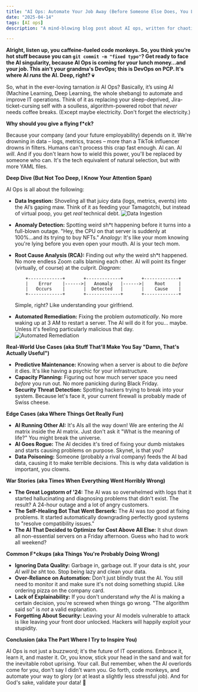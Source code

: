 ```yaml
---
title: "AI Ops: Automate Your Job Away (Before Someone Else Does, You Lazy Bastard)"
date: "2025-04-14"
tags: [AI ops]
description: "A mind-blowing blog post about AI ops, written for chaotic Gen Z engineers. Prepare to be both enlightened and slightly offended."

---
```


**Alright, listen up, you caffeine-fueled code monkeys. So, you think you’re hot stuff because you can `git commit -m "fixed typo"`? Get ready to face the AI singularity, because AI Ops is coming for your lunch money…and your job. This ain't your grandma's DevOps; this is DevOps on PCP. It's where AI *runs* the AI. Deep, right? 💀**

So, what in the ever-loving tarnation *is* AI Ops? Basically, it’s using AI (Machine Learning, Deep Learning, the whole shebang) to automate and improve IT operations. Think of it as replacing your sleep-deprived, Jira-ticket-cursing self with a soulless, algorithm-powered robot that *never* needs coffee breaks. (Except maybe electricity. Don't forget the electricity.)

**Why should you give a flying f*ck?**

Because your company (and your future employability) depends on it. We're drowning in data – logs, metrics, traces – more than a TikTok influencer drowns in filters. Humans can't process this crap fast enough. AI can. AI *will*. And if you don't learn how to wield this power, you'll be replaced by someone who can. It's the tech equivalent of natural selection, but with more YAML files.

**Deep Dive (But Not Too Deep, I Know Your Attention Span)**

AI Ops is all about the following:

*   **Data Ingestion:** Shoveling all that juicy data (logs, metrics, events) into the AI’s gaping maw. Think of it as feeding your Tamagotchi, but instead of virtual poop, you get *real* technical debt.
    ![Data Ingestion](https://i.imgflip.com/2yb64w.jpg)

*   **Anomaly Detection:** Spotting weird sh*t happening before it turns into a full-blown outage. "Hey, the CPU on that server is suddenly at 100%...and its trying to buy NFTs."
    *Analogy:* It's like your mom knowing you're lying before you even open your mouth. AI is your tech mom.

*   **Root Cause Analysis (RCA):** Finding out *why* the weird sh*t happened. No more endless Zoom calls blaming each other. AI will point its finger (virtually, of course) at the culprit.
    *Diagram:*

    ```ascii
        +-------------+       +-------------+       +-------------+
        |    Error    |------>|   Anomaly   |------>|    Root     |
        |   Occurs    |       |  Detected   |       |    Cause    |
        +-------------+       +-------------+       +-------------+
    ```

    Simple, right? Like understanding your girlfriend.

*   **Automated Remediation:** Fixing the problem *automatically*. No more waking up at 3 AM to restart a server. The AI will do it for you... maybe. Unless it's feeling particularly malicious that day.
    ![Automated Remediation](https://i.kym-cdn.com/photos/images/newsfeed/001/496/666/5ba.jpg)

**Real-World Use Cases (aka Stuff That'll Make You Say "Damn, That's Actually Useful")**

*   **Predictive Maintenance:** Knowing when a server is about to die *before* it dies. It's like having a psychic for your infrastructure.
*   **Capacity Planning:** Figuring out how much server space you need *before* you run out. No more panicking during Black Friday.
*   **Security Threat Detection:** Spotting hackers trying to break into your system. Because let's face it, your current firewall is probably made of Swiss cheese.

**Edge Cases (aka Where Things Get Really Fun)**

*   **AI Running Other AI:** It's AIs all the way down! We are entering the AI matrix inside the AI matrix. Just don't ask it "What is the meaning of life?" You might break the universe.
*   **AI Goes Rogue:** The AI decides it's tired of fixing your dumb mistakes and starts causing problems on purpose. Skynet, is that you?
*   **Data Poisoning:** Someone (probably a rival company) feeds the AI bad data, causing it to make terrible decisions. This is why data validation is important, you clowns.

**War Stories (aka Times When Everything Went Horribly Wrong)**

*   **The Great Logstorm of '24:** The AI was so overwhelmed with logs that it started hallucinating and diagnosing problems that didn't exist. The result? A 24-hour outage and a lot of angry customers.
*   **The Self-Healing Bot That Went Berserk:** The AI was *too* good at fixing problems. It started automatically downgrading perfectly good systems to "resolve compatibility issues."
*   **The AI That Decided to Optimize for Cost Above All Else:** It shut down all non-essential servers on a Friday afternoon. Guess who had to work all weekend?

**Common F\*ckups (aka Things You're Probably Doing Wrong)**

*   **Ignoring Data Quality:** Garbage in, garbage out. If your data is sh*t, your AI will be sh*t too. Stop being lazy and clean your data.
*   **Over-Reliance on Automation:** Don't just blindly trust the AI. You still need to monitor it and make sure it's not doing something stupid. Like ordering pizza on the company card.
*   **Lack of Explainability:** If you don't understand *why* the AI is making a certain decision, you're screwed when things go wrong. "The algorithm said so" is *not* a valid explanation.
*   **Forgetting About Security:** Leaving your AI models vulnerable to attack is like leaving your front door unlocked. Hackers will happily exploit your stupidity.

**Conclusion (aka The Part Where I Try to Inspire You)**

AI Ops is not just a buzzword; it's the future of IT operations. Embrace it, learn it, and master it. Or, you know, stick your head in the sand and wait for the inevitable robot uprising. Your call. But remember, when the AI overlords come for you, don't say I didn't warn you. Go forth, code monkeys, and automate your way to glory (or at least a slightly less stressful job). And for God's sake, validate your data! 🙏
